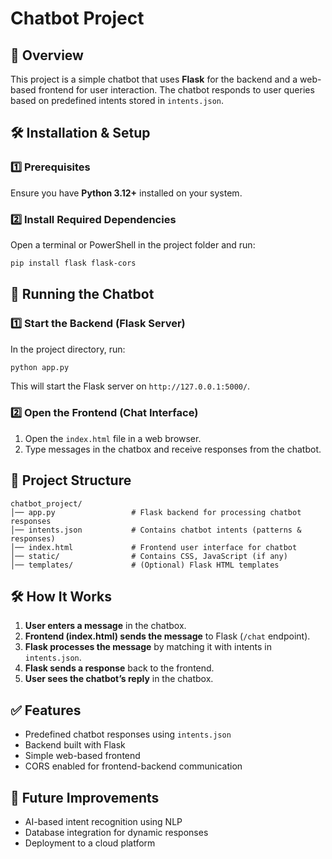 # Chatbot Project

## 📌 Overview
This project is a simple chatbot that uses **Flask** for the backend and a web-based frontend for user interaction. The chatbot responds to user queries based on predefined intents stored in `intents.json`.

## 🛠️ Installation & Setup
### **1️⃣ Prerequisites**
Ensure you have **Python 3.12+** installed on your system.

### **2️⃣ Install Required Dependencies**
Open a terminal or PowerShell in the project folder and run:
```sh
pip install flask flask-cors
```

## 🚀 Running the Chatbot
### **1️⃣ Start the Backend (Flask Server)**
In the project directory, run:
```sh
python app.py
```
This will start the Flask server on `http://127.0.0.1:5000/`.

### **2️⃣ Open the Frontend (Chat Interface)**
1. Open the `index.html` file in a web browser.
2. Type messages in the chatbox and receive responses from the chatbot.

## 📂 Project Structure
```
chatbot_project/
│── app.py                 # Flask backend for processing chatbot responses
│── intents.json           # Contains chatbot intents (patterns & responses)
│── index.html             # Frontend user interface for chatbot
│── static/                # Contains CSS, JavaScript (if any)
│── templates/             # (Optional) Flask HTML templates
```

## 🛠️ How It Works
1. **User enters a message** in the chatbox.
2. **Frontend (index.html) sends the message** to Flask (`/chat` endpoint).
3. **Flask processes the message** by matching it with intents in `intents.json`.
4. **Flask sends a response** back to the frontend.
5. **User sees the chatbot’s reply** in the chatbox.

## ✅ Features
- Predefined chatbot responses using `intents.json`
- Backend built with Flask
- Simple web-based frontend
- CORS enabled for frontend-backend communication

## 📌 Future Improvements
- AI-based intent recognition using NLP
- Database integration for dynamic responses
- Deployment to a cloud platform



